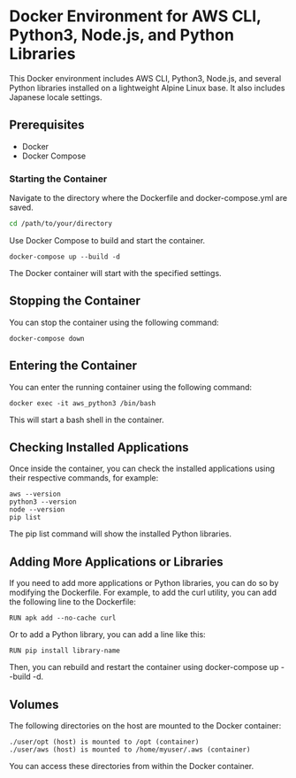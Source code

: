# Docker Environment for AWS CLI, Python3, Node.js, and Python Libraries

This Docker environment includes AWS CLI, Python3, Node.js, and several Python libraries installed on a lightweight Alpine Linux base. It also includes Japanese locale settings.

## Prerequisites

- Docker
- Docker Compose

### Starting the Container

Navigate to the directory where the Dockerfile and docker-compose.yml are saved.

```bash
cd /path/to/your/directory
```

Use Docker Compose to build and start the container.

```
docker-compose up --build -d
```

The Docker container will start with the specified settings.

## Stopping the Container
You can stop the container using the following command:

```
docker-compose down
```

## Entering the Container
You can enter the running container using the following command:

```
docker exec -it aws_python3 /bin/bash
```

This will start a bash shell in the container.

## Checking Installed Applications
Once inside the container, you can check the installed applications using their respective commands, for example:

```
aws --version
python3 --version
node --version
pip list

```

The pip list command will show the installed Python libraries.


## Adding More Applications or Libraries
If you need to add more applications or Python libraries, you can do so by modifying the Dockerfile. For example, to add the curl utility, you can add the following line to the Dockerfile:

```
RUN apk add --no-cache curl
```

Or to add a Python library, you can add a line like this:

```
RUN pip install library-name
```

Then, you can rebuild and restart the container using docker-compose up --build -d.


## Volumes
The following directories on the host are mounted to the Docker container:

```
./user/opt (host) is mounted to /opt (container)
./user/aws (host) is mounted to /home/myuser/.aws (container)
```

You can access these directories from within the Docker container.